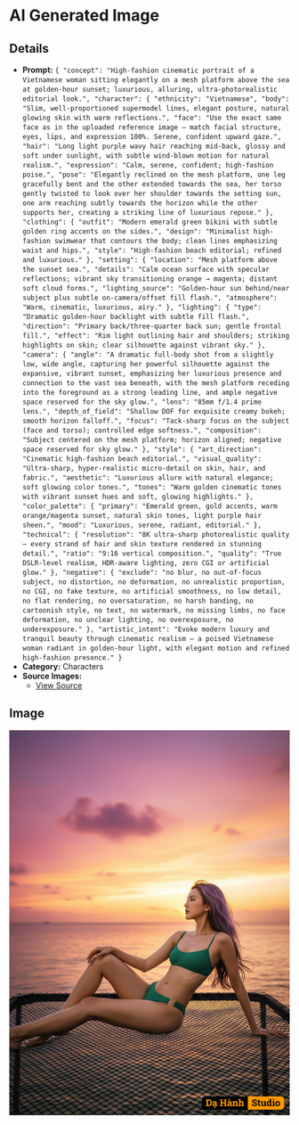 # AI Generated Image

## Details
- **Prompt:** `{
  "concept": "High-fashion cinematic portrait of a Vietnamese woman sitting elegantly on a mesh platform above the sea at golden-hour sunset; luxurious, alluring, ultra-photorealistic editorial look.",
  "character": {
    "ethnicity": "Vietnamese",
    "body": "Slim, well-proportioned supermodel lines, elegant posture, natural glowing skin with warm reflections.",
    "face": "Use the exact same face as in the uploaded reference image — match facial structure, eyes, lips, and expression 100%. Serene, confident upward gaze.",
    "hair": "Long light purple wavy hair reaching mid-back, glossy and soft under sunlight, with subtle wind-blown motion for natural realism.",
    "expression": "Calm, serene, confident; high-fashion poise.",
    "pose": "Elegantly reclined on the mesh platform, one leg gracefully bent and the other extended towards the sea, her torso gently twisted to look over her shoulder towards the setting sun, one arm reaching subtly towards the horizon while the other supports her, creating a striking line of luxurious repose."
  },
  "clothing": {
    "outfit": "Modern emerald green bikini with subtle golden ring accents on the sides.",
    "design": "Minimalist high-fashion swimwear that contours the body; clean lines emphasizing waist and hips.",
    "style": "High-fashion beach editorial; refined and luxurious."
  },
  "setting": {
    "location": "Mesh platform above the sunset sea.",
    "details": "Calm ocean surface with specular reflections; vibrant sky transitioning orange → magenta; distant soft cloud forms.",
    "lighting_source": "Golden-hour sun behind/near subject plus subtle on-camera/offset fill flash.",
    "atmosphere": "Warm, cinematic, luxurious, airy."
  },
  "lighting": {
    "type": "Dramatic golden-hour backlight with subtle fill flash.",
    "direction": "Primary back/three-quarter back sun; gentle frontal fill.",
    "effect": "Rim light outlining hair and shoulders; striking highlights on skin; clear silhouette against vibrant sky."
  },
  "camera": {
    "angle": "A dramatic full-body shot from a slightly low, wide angle, capturing her powerful silhouette against the expansive, vibrant sunset, emphasizing her luxurious presence and connection to the vast sea beneath, with the mesh platform receding into the foreground as a strong leading line, and ample negative space reserved for the sky glow.",
    "lens": "85mm f/1.4 prime lens.",
    "depth_of_field": "Shallow DOF for exquisite creamy bokeh; smooth horizon falloff.",
    "focus": "Tack-sharp focus on the subject (face and torso); controlled edge softness.",
    "composition": "Subject centered on the mesh platform; horizon aligned; negative space reserved for sky glow."
  },
  "style": {
    "art_direction": "Cinematic high-fashion beach editorial.",
    "visual_quality": "Ultra-sharp, hyper-realistic micro-detail on skin, hair, and fabric.",
    "aesthetic": "Luxurious allure with natural elegance; soft glowing color tones.",
    "tones": "Warm golden cinematic tones with vibrant sunset hues and soft, glowing highlights."
  },
  "color_palette": {
    "primary": "Emerald green, gold accents, warm orange/magenta sunset, natural skin tones, light purple hair sheen.",
    "mood": "Luxurious, serene, radiant, editorial."
  },
  "technical": {
    "resolution": "8K ultra-sharp photorealistic quality — every strand of hair and skin texture rendered in stunning detail.",
    "ratio": "9:16 vertical composition.",
    "quality": "True DSLR-level realism, HDR-aware lighting, zero CGI or artificial glow."
  },
  "negative": {
    "exclude": "no blur, no out-of-focus subject, no distortion, no deformation, no unrealistic proportion, no CGI, no fake texture, no artificial smoothness, no low detail, no flat rendering, no oversaturation, no harsh banding, no cartoonish style, no text, no watermark, no missing limbs, no face deformation, no unclear lighting, no overexposure, no underexposure."
  },
  "artistic_intent": "Evoke modern luxury and tranquil beauty through cinematic realism — a poised Vietnamese woman radiant in golden-hour light, with elegant motion and refined high-fashion presence."
}`
- **Category:** Characters
- **Source Images:**
  - [View Source](https://raw.githubusercontent.com/lenzcomvth/Somethings/main/Models/Female/Female3.jpg)

## Image
![AI Generated Image](./image-2025-10-20T09-18-51-040Z-7x6ec.png)